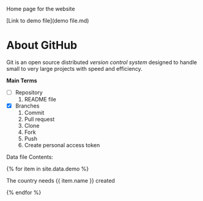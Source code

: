 Home page for the website

[Link to demo file](demo file.md)

# About GitHub
Git is an open source distributed _version control system_ designed to handle small to very large projects with speed and efficiency.

**Main Terms**

- [ ] Repository
  1. README file
- [x] Branches
  1. Commit
  2. Pull request
  3. Clone
  4. Fork
  5. Push
  6. Create personal access token

Data file Contents:

{% for item in site.data.demo %}

The country needs {{ item.name }} created

{% endfor %}
